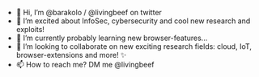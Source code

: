 - 👋 Hi, I’m @barakolo / @livingbeef on twitter
- 👀 I’m excited about InfoSec, cybersecurity and cool new research and exploits!
- 🌱 I’m currently probably learning new browser-features...
- 💞️ I’m looking to collaborate on new exciting research fields: cloud, IoT, browser-extensions and more! ✨
- 📫 How to reach me? DM me @livingbeef 

<!---
barakolo/barakolo is a ✨ special ✨ repository because its `README.md` (this file) appears on your GitHub profile.
You can click the Preview link to take a look at your changes.
--->
